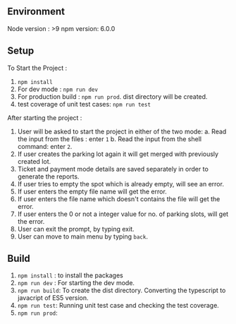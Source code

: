 ## Environment

Node version : >9
npm version: 6.0.0

## Setup

To Start the Project :
1. `npm install`
2. For dev mode : `npm run dev`
3. For production build : `npm run prod`. dist directory will be created.
4. test coverage of unit test cases: `npm run test` 


After starting the project :

1. User will be asked to start the project in either of the two mode:
    a. Read the input from the files : enter `1`
    b. Read the input from the shell command: enter `2`.
2. If user creates the parking lot again it will get merged with previously created lot.
3. Ticket and payment mode details are saved separately in order to generate the reports.
4. If user tries to empty the spot which is already empty, will see an error.
5. If user enters the empty file name will get the error.
6. If user enters the file name which doesn't contains the file will get the error.
7. If user enters the 0 or not a integer value for no. of parking slots, will get the error.
8. User can exit the prompt, by typing exit.
9. User can move to main menu by typing `back`.

## Build

1. `npm install` : to install the packages
2. `npm run dev` : For starting the dev mode.
3. `npm run build`: To create the dist directory. Converting the typescript to javacript of ES5 version.
4. `npm run test`: Running unit test case and checking the test coverage.
4. `npm run prod`:

